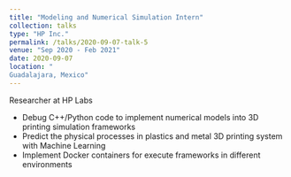 ```yaml
---
title: "Modeling and Numerical Simulation Intern"
collection: talks
type: "HP Inc."
permalink: /talks/2020-09-07-talk-5
venue: "Sep 2020 - Feb 2021"
date: 2020-09-07
location: "
Guadalajara, Mexico"
---
```


 Researcher at HP Labs

 *	Debug C++/Python code to implement numerical models into 3D printing simulation frameworks
 *	Predict the physical processes in plastics and metal 3D printing system with Machine Learning
 *  Implement Docker containers for execute frameworks in different environments
